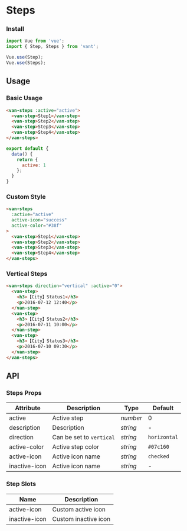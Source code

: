 # Steps

### Install

```js
import Vue from 'vue';
import { Step, Steps } from 'vant';

Vue.use(Step);
Vue.use(Steps);
```

## Usage

### Basic Usage

```html
<van-steps :active="active">
  <van-step>Step1</van-step>
  <van-step>Step2</van-step>
  <van-step>Step3</van-step>
  <van-step>Step4</van-step>
</van-steps>
```

```js
export default {
  data() {
    return {
      active: 1
    };
  }
}
```

### Custom Style

```html
<van-steps
  :active="active"
  active-icon="success"
  active-color="#38f"
>
  <van-step>Step1</van-step>
  <van-step>Step2</van-step>
  <van-step>Step3</van-step>
  <van-step>Step4</van-step>
</van-steps>
```

### Vertical Steps

```html
<van-steps direction="vertical" :active="0">
  <van-step>
    <h3>【City】Status1</h3>
    <p>2016-07-12 12:40</p>
  </van-step>
  <van-step>
    <h3>【City】Status2</h3>
    <p>2016-07-11 10:00</p>
  </van-step>
  <van-step>
    <h3>【City】Status3</h3>
    <p>2016-07-10 09:30</p>
  </van-step>
</van-steps>
```

## API

### Steps Props

| Attribute | Description | Type | Default |
|------|------|------|------|
| active | Active step | *number* | 0 |
| description | Description | *string* | - |
| direction | Can be set to `vertical` | *string* | `horizontal` |
| active-color | Active step color | *string* | `#07c160` |
| active-icon | Active icon name | *string* | `checked` |
| inactive-icon | Active icon name | *string* | - |

### Step Slots

| Name | Description |
|------|------|
| active-icon | Custom active icon |
| inactive-icon | Custom inactive icon |
